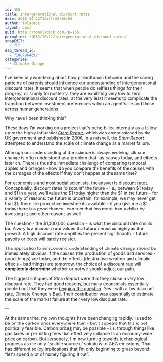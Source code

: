 ```yaml
---
id: 155
title: Intergenerational discount rates
date: 2013-10-22T19:27:06+00:00
author: tvladeck
layout: post
guid: http://tomvladeck.com/?p=155
permalink: /2013/10/22/intergenerational-discount-rates/
snapEdIT:
  - "1"
dsq_thread_id:
  - "1887964692"
categories:
  - Climate Change
---
```

I've been idly wondering about how philanthropic behavior and the saving patterns of parents should influence our understanding of intergenerational discount rates. It seems that when people do selfless things for their progeny, or simply for posterity, they are exhibiting very low to zero intergenerational discount rates; at the very least it seems to complicate the transition between investment preferences within an agent's life and those across human generations.

Why have I been thinking this?

These days I'm working on a project that's being billed internally as a follow up to the highly influential <i><a href="http://en.wikipedia.org/wiki/Stern_Review">Stern Report</a></i>, which was commissioned by the UK government and published in 2006. In a nutshell, the <i>Stern Report</i> attempted to understand the scale of climate change as a market failure.

Although our understanding of the science is always evolving, climate change is often understood as a problem that has causes today, and effects later on. There is thus the immediate challenge of comparing temporal apples and oranges - how do you compare the benefits of the causes with the damages of the effects if they don't happen at the same time?

For economists and most social scientists, the answer is <a href="http://en.wikipedia.org/wiki/Intertemporal_choice">discount rates</a>. Conceptually, discount rates “discount” the future - i.e., between $1 today and $1 in a year, we'll value the $1 today higher than the $1 in the future - for a variety of reasons: the future is uncertain, for example, we may never get that $1; there are productive investments available - if you give me a $1 today there is a good chance I can turn that into more than a dollar by investing it; and other reasons as well.

The question - the $1,000,000 question - is what the discount rate should be. A very low discount rate values the future almost as highly as the present. A high discount rate amplifies the present significantly - future payoffs or costs will barely register.

The application to an economic understanding of climate change should be immediately obvious. If the causes (the production of goods and services - good things) are today, and the effects (destructive weather and climatic effects - bad things) are tomorrow, the choice of a discount rate will <b>completely determine</b> whether or not we should adjust our path.

The biggest critiques of <i>Stern Report</i> were that they chose a very low discount rate. They had good reasons, but many economists essentially pointed out that they were <a href="http://en.wikipedia.org/wiki/Begging_the_question">begging the question</a>. Yes - with a low discount rate, Climate Change is Bad. Their contribution was essentially to estimate the scale of the market failure at their very low discount rate.

--

At the same time, my own thoughts have been changing rapidly. I used to be on the carbon price everywhere train - but it appears that this is not politically feasible. Carbon price<b><i><span style="text-decoration: underline;">s</span></i></b> may be possible - i.e. through things like gas taxes or permitting fees that effectively collapse to an economy-wide price on carbon. But personally, I'm now turning towards technological progress as the only feasible source of solutions to GHG emissions. That has different policy implications that I'm only beginning to grasp beyond “let's spend a lot of money figuring it out”.